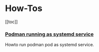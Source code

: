 # How-Tos

[[toc]]

### [Podman running as systemd service](pod-as-systemd-service.md)

Howto run podman pod as systemd service.

